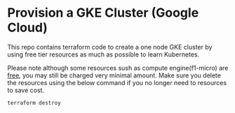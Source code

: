# Provision a GKE Cluster (Google Cloud)

This repo contains terraform code to create a one node GKE cluster by using free tier resources as much as possible to learn Kubernetes.

Please note although some resources sush as compute engine(f1-micro) are [free](https://cloud.google.com/free/docs/gcp-free-tier), you may still be charged very minimal amount. Make sure you delete the resources using the below command if you no longer need to resources to save cost.

```
terraform destroy
``` 
